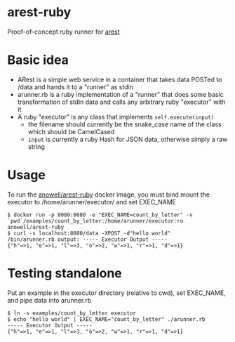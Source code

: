 # arest-ruby
Proof-of-concept ruby runner for [arest](https://github.com/anowell/arest)

# Basic idea

- ARest is a simple web service in a container that takes data POSTed to /data and hands it to a "runner" as stdin
- arunner.rb is a ruby implementation of a "runner" that does some basic transformation of stdin data and calls any arbitrary ruby "executor" with it
- A ruby "executor" is any class that implements `self.execute(input)`
  - the filename should currently be the snake_case name of the class which should be CamelCased
  - `input` is currently a ruby Hash for JSON data, otherwise simply a raw string

# Usage

To run the [anowell/arest-ruby](https://registry.hub.docker.com/u/anowell/arest-ruby/) docker image, you must bind mount the executor to /home/arunner/executor/ and set EXEC_NAME

    $ docker run -p 8080:8080 -e "EXEC_NAME=count_by_letter" -v `pwd`/examples/count_by_letter:/home/arunner/executor:ro anowell/arest-ruby
    $ curl -s localhost:8080/data -XPOST -d"hello world"
    /bin/arunner.rb output: ----- Executor Output -----
    {"h"=>1, "e"=>1, "l"=>3, "o"=>2, "w"=>1, "r"=>1, "d"=>1}


# Testing standalone

Put an example in the executor directory (relative to cwd), set EXEC_NAME, and pipe data into arunner.rb

    $ ln -s examples/count_by_letter executor
    $ echo "hello world" | EXEC_NAME="count_by_letter" ./arunner.rb
    ----- Executor Output -----
    {"h"=>1, "e"=>1, "l"=>3, "o"=>2, "w"=>1, "r"=>1, "d"=>1}
